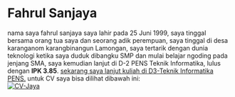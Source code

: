# Fahrul Sanjaya
nama saya fahrul sanjaya saya lahir pada 25 Juni 1999, saya tinggal bersama orang tua saya dan seorang adik perempuan, saya tinggal di desa karanganom karangbinangun Lamongan, saya tertarik dengan dunia teknologi ketika saya duduk dibangku SMP dan mulai belajar ngoding pada jenjang SMA, saya kemudian lanjut di D-2 PENS Teknik Informatika, lulus dengan <b>IPK 3.85</b>. <u>sekarang saya lanjut kuliah di D3-Teknik Informatika PENS.</u>
untuk CV saya bisa dilihat dibawah ini: 
<a href="https://ibb.co/t8Lqsg7"><img src="https://i.ibb.co/J53v7Vf/CV-Jaya.jpg" alt="CV-Jaya" border="0" style="display: block;
  margin-left: auto; margin-right: auto;"></a>
